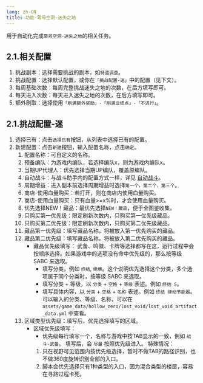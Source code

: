 ```yaml
---
lang: zh-CN
title: 功能-零号空洞-迷失之地
---
```


用于自动化完成`零号空洞-迷失之地`的相关任务。

## 2.1.相关配置

1. 挑战副本：选择需要挑战的副本，如`特遣调查`。
1. 挑战配置：选择默认配置，或你在`「挑战配置-迷」`中的配置（见下文）。
1. 每周基础次数：每周完整挑战迷失之地的次数，在后方填写即可。
1. 每天进入次数：每天进入迷失之地的次数，在后方填写即可。
1. 额外刷取：选择使用`「刷满额外奖励」-「刷满业绩点」-「不进行」`。

## 2.1.挑战配置-迷

1. 选择已有：点击`选择已有`按钮，从列表中选择已有的配置。
1. 新建配置：点击`新建`按钮，输入配置名称，点击`确定`。
    1. 配置名称：可自定义的名称。
    1. 预备编队：为游戏内编队，若选择编队x，则为游戏内编队x。
    1. 当期UP代理人：优先选择当期UP编队，覆盖原编队。
    1. 自动战斗：与战斗助手内的配置方式一样，详见 [自动战斗](./feat_battle_assistant.md)。
    1. 周期增益：进入副本前选择周期增益时选择`第一个，第二个，第三个`。
    1. 商店-使用血量购买：若打开，则在商店内使用血量购买。
    1. 商店-使用血量购买：只有血量>=x%时，才会使用血量购买。
    1. 优先选择NEW！藏品：最优先选择`NEW！藏品`，便于全图鉴收集。
    1. 只购买第一优先级：限定刷新次数内，只购买第一优先级藏品。
    1. 只购买第二优先级：限定刷新次数内，只购买第二优先级藏品。
    1. 藏品第一优先级：填写藏品名称，将被放入第一优先购买的藏品。
    1. 藏品第二优先级：填写藏品名称，将被放入第二优先购买的藏品。
        - 藏品优先级填写：
            武备、鸣徽、卡牌等选择都写在这，运行过程中会按顺序选择。如果游戏中的选项没有命中优先级的，那么按等级 SABC 来选取。
            - 填写分类，例如 `终结`, `绝境`。这个说明优先选择这个分类，多个选项属于同个分类时，按等级 SABC 来选取。
            - 填写分类 + 等级，以 `分类` + `空格` + `等级` 表述。例如 `终结 S`。
            - 填写具体内容，以 `分类` + `空格` + `名称` 表述。例如 `终结 律动节能器`。
            可以输入的分类、等级、名称，可以在 `assets/game_data/hollow_zero/lost_void/lost_void_artifact_data.yml` 中查看。
    1. 区域类型优先级：填写后，优先选择填写的区域。
        - 区域优先级填写：
            - 优先级每行填写一个，名称与游戏中按TAB显示的一致，例如 `战斗-武备`。 填写后，会 `尽量` 按照优先级进入。
            特殊情况：
            1. 只在视野可见范围内按优先级选择，暂时不做TAB的路径识别，也不做360度旋转识别全部的入口。
            2. 脚本会优先选择只有1种类型的入口，因为混合类型的楼层，容易在寻路过程卡死。